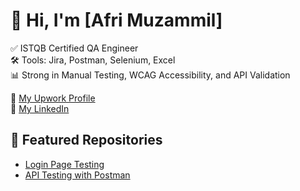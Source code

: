 # 👋 Hi, I'm [Afri Muzammil]

✅ ISTQB Certified QA Engineer  
🛠️ Tools: Jira, Postman, Selenium, Excel  
📊 Strong in Manual Testing, WCAG Accessibility, and API Validation  

🔗 [My Upwork Profile]([link](https://www.upwork.com/freelancers/~0127086a2b02dd592a))  
🔗 [My LinkedIn](https://www.linkedin.com/in/afri-muzammil-4932881b3/)

## 📁 Featured Repositories
- [Login Page Testing](https://github.com/yourusername/Login-Page-Testing)
- [API Testing with Postman](https://github.com/yourusername/API-Testing-Postman)
